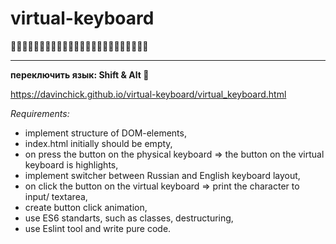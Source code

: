 # virtual-keyboard 
💙💙💙💙💙💙💙💙💙💙💙💙💙💙💙💙💙💙💙💙💙💙💙💙
______________________________________________________________________

**переключить язык: Shift & Alt 💙**

https://davinchick.github.io/virtual-keyboard/virtual_keyboard.html

*Requirements:*

- implement structure of DOM-elements,
- index.html initially should be empty,
- on press the button on the physical keyboard => the button on the virtual keyboard is highlights,
- implement switcher between Russian and English keyboard layout,
- on click the button on the virtual keyboard => print the character to input/ textarea,
- create button click animation,
- use ES6 standarts, such as classes, destructuring,
- use Eslint tool and write pure code.
